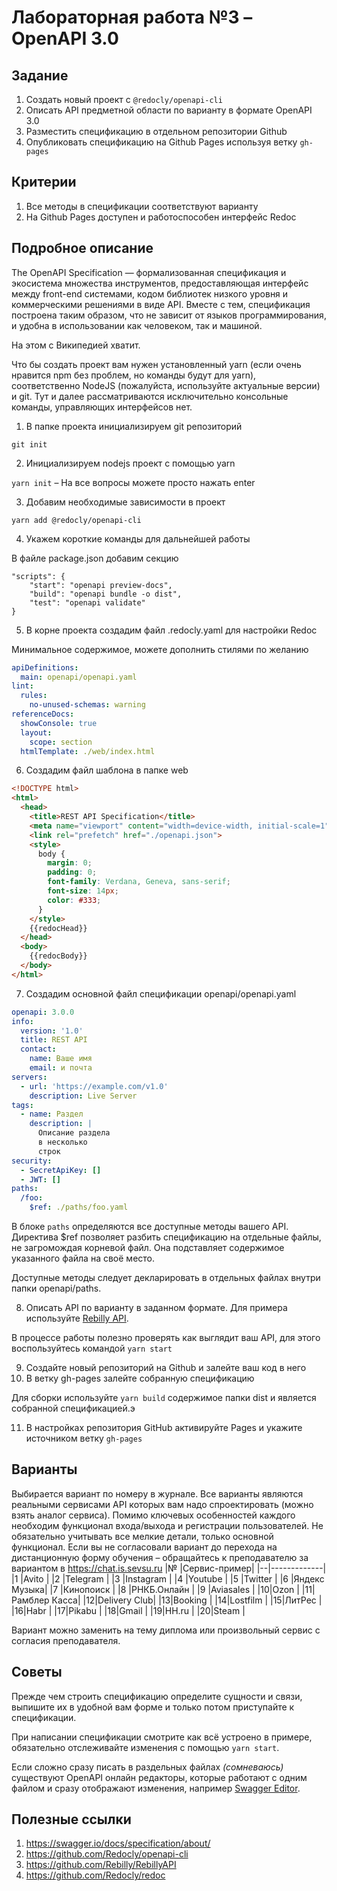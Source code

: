 
# Лабораторная работа №3 – OpenAPI 3.0

## Задание
1. Создать новый проект с `@redocly/openapi-cli`
2. Описать API предметной области по варианту в формате OpenAPI 3.0
3. Разместить спецификацию в отдельном репозитории Github
4. Опубликовать спецификацию на Github Pages используя ветку `gh-pages`

## Критерии
1. Все методы в спецификации соответствуют варианту
2. На Github Pages доступен и работоспособен интерфейс Redoc

## Подробное описание
The OpenAPI Specification — формализованная спецификация и экосистема множества инструментов, предоставляющая интерфейс между front-end системами, кодом библиотек низкого уровня и коммерческими решениями в виде API. Вместе с тем, спецификация построена таким образом, что не зависит от языков программирования, и удобна в использовании как человеком, так и машиной.

На этом с Википедией хватит.

Что бы создать проект вам нужен установленный yarn (если очень нравится npm без проблем, но команды будут для yarn), соответственно NodeJS (пожалуйста, используйте актуальные версии) и git. Тут и далее рассматриваются исключительно консольные команды, управляющих интерфейсов нет.

1. В папке проекта инициализируем git репозиторий

`git init`

2. Инициализируем nodejs проект с помощью yarn

`yarn init` – На все вопросы можете просто нажать enter

3. Добавим необходимые зависимости в проект

`yarn add @redocly/openapi-cli`

4. Укажем короткие команды для дальнейшей работы

В файле package.json добавим секцию
```
"scripts": {
	"start": "openapi preview-docs",
	"build": "openapi bundle -o dist",
	"test": "openapi validate"
}
```

5. В корне проекта создадим файл .redocly.yaml для настройки Redoc

Минимальное содержимое, можете дополнить стилями по желанию
```yaml 
apiDefinitions:
  main: openapi/openapi.yaml
lint:
  rules:
    no-unused-schemas: warning
referenceDocs:
  showConsole: true
  layout:
    scope: section
  htmlTemplate: ./web/index.html
```

6. Создадим файл шаблона в папке web

```html
<!DOCTYPE html>
<html>
  <head>
    <title>REST API Specification</title>
    <meta name="viewport" content="width=device-width, initial-scale=1">
    <link rel="prefetch" href="./openapi.json">
    <style>
      body {
        margin: 0;
        padding: 0;
        font-family: Verdana, Geneva, sans-serif;
        font-size: 14px;
        color: #333;
      }
    </style>
    {{redocHead}}
  </head>
  <body>
    {{redocBody}}
  </body>
</html>
```

7. Создадим основной файл спецификации openapi/openapi.yaml

```yaml
openapi: 3.0.0
info:
  version: '1.0'
  title: REST API
  contact:
    name: Ваше имя
    email: и почта
servers:
  - url: 'https://example.com/v1.0'
    description: Live Server
tags:
  - name: Раздел
    description: |
      Описание раздела
      в несколько
      строк
security:
  - SecretApiKey: []
  - JWT: []
paths:
  /foo:
    $ref: ./paths/foo.yaml
```
В блоке `paths` определяются все доступные методы вашего API.
Директива $ref позволяет разбить спецификацию на отдельные файлы, не загромождая корневой файл.
Она подставляет содержимое указанного файла на своё место.

Доступные методы следует декларировать в отдельных файлах внутри папки openapi/paths.

8. Описать API по варианту в заданном формате. Для примера используйте [Rebilly API](https://github.com/Rebilly/RebillyAPI/tree/master/openapi).

В процессе работы полезно проверять как выглядит ваш API, для этого воспользуйтесь командой `yarn start` 

9. Создайте новый репозиторий на Github и залейте ваш код в него
10. В ветку gh-pages залейте собранную спецификацию

Для сборки используйте `yarn build` содержимое папки dist и является собранной спецификацией.э

11. В настройках репозитория GitHub активируйте Pages и укажите источником ветку `gh-pages`

## Варианты

Выбирается вариант по номеру в журнале.
Все варианты являются реальными сервисами API которых вам надо спроектировать (можно взять аналог сервиса). Помимо ключевых особенностей каждого необходим функционал входа/выхода и регистрации пользователей.
Не обязательно учитывать все мелкие детали, только основной функционал.
Если вы не согласовали вариант до перехода на дистанционную форму обучения – обращайтесь к преподавателю за вариантом в https://chat.is.sevsu.ru
|№ |Сервис-пример|
|--|-------------|
|1 |Avito        |
|2 |Telegram     |
|3 |Instagram    |
|4 |Youtube      |
|5 |Twitter      |
|6 |Яндекс Музыка|
|7 |Кинопоиск    |
|8 |РНКБ.Онлайн  |
|9 |Aviasales    |
|10|Ozon         |
|11|Рамблер Касса|
|12|Delivery Club|
|13|Booking      |
|14|Lostfilm     |
|15|ЛитРес       |
|16|Habr         |
|17|Pikabu       |
|18|Gmail        |
|19|HH.ru        |
|20|Steam        |

Вариант можно заменить на тему диплома или произвольный сервис с согласия преподавателя.

## Советы
Прежде чем строить спецификацию определите сущности и связи, выпишите их в удобной вам форме и только потом приступайте к спецификации.

При написании спецификации смотрите как всё устроено в примере, обязательно отслеживайте изменения с помощью `yarn start`. 

Если сложно сразу писать в раздельных файлах *(сомневаюсь)* существуют OpenAPI онлайн редакторы, которые работают с одним файлом и сразу отображают изменения, например [Swagger Editor](https://editor.swagger.io/).

## Полезные ссылки
1. https://swagger.io/docs/specification/about/
2. https://github.com/Redocly/openapi-cli
3. https://github.com/Rebilly/RebillyAPI
4. https://github.com/Redocly/redoc
